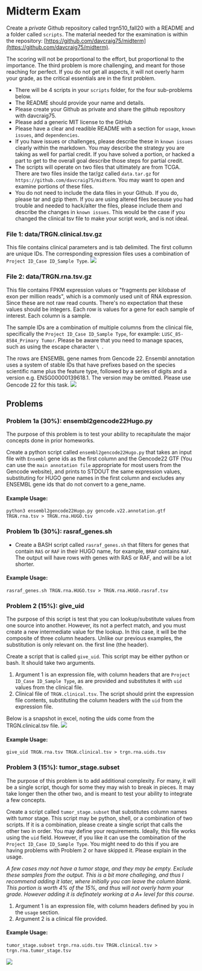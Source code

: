# Midterm Exam
Create a *private* Github repository called trgn510_fall20 with a README and a folder called `scripts`. The material needed for the examination is within the repository: [https://github.com/davcraig75/midterm](https://github.com/davcraig75/midterm).

The scoring will not be proportional to the effort, but proportional to the importance. The third problem is more challenging, and meant for those reaching for perfect. If you do not get all aspects, it will not overly harm your grade, as the critical essentials are in the first problem.

* There will be 4 scripts in your `scripts` folder, for the four sub-problems below.
* The README should provide your name and details. 
* Please create your Github as private and share the github repository with davcraig75.
* Please add a generic MIT license to the GitHub
* Please have a clear and readible README with a section for `usage`, `known issues`, and `dependencies`. 
* If you have issues or challenges, please describe these in `known issues` clearly within the markdown. You may describe the strategy you are taking as well for partial credit. If you have solved a portion, or hacked a part to get to the overall goal describe those steps for partial credit. 
* The scripts will operate on two files that ultimately are from TCGA. There are two files inside the tar/gz called `data.tar.gz` for `https://github.com/davcraig75/midterm`. You may want to open and examine portions of these files. 
* You do not need to include the data files in your Github. If you do, please tar and gzip them. If you are using altered files because you had trouble and needed to hack/alter the files, please include them and describe the changes in `known issues`. This would be the case if you changed the clinical tsv file to make your script work, and is not ideal.


### File 1: data/TRGN.clinical.tsv.gz
This file contains clinical parameters and is tab delimited. The first collumn are unique IDs. The corresponding expression files uses a combination of `Project ID_Case ID_Sample Type`.
![](https://itg.usc.edu/site/wp-content/uploads/2020/10/cln.png)


### File 2: data/TRGN.rna.tsv.gz
This file contains FPKM expression values or "fragments per kilobase of exon per million reads", which is a commonly used unit of RNA expression. Since these are not raw read counts. There's no expectation that these values should be integers. Each row is values for a gene for each sample of interest. Each column is a sample.

The sample IDs are a combination of multiple columns from the clinical file, specifically the `Project ID_Case ID_Sample Type`, for example: `LUSC_85-8584_Primary Tumor`. Please be aware that you need to manage spaces, such as using the escape character `\ `.

The rows are ENSEMBL gene names from Gencode 22. Ensembl annotation uses a system of stable IDs that have prefixes based on the species scientific name plus the feature type, followed by a series of digits and a version e.g. ENSG00000139618.1. The version may be omitted.  Please use Gencode 22 for this task.
![](https://itg.usc.edu/site/wp-content/uploads/2020/10/rna.png)

## Problems
### Problem 1a (30%): ensembl2gencode22Hugo.py
The purpose of this problem is to test your ability to recapitulate the major concepts done in prior homeworks. 

Create a python script called `ensembl2gencode22Hugo.py` that takes an input file with `Ensembl` gene ids as the first column and the Gencode22 GTF (You can use the `main annotation file` appropriate for most users from the Gencode website), and prints to STDOUT the same expression values, substituting for HUGO gene names in the first column and excludes any ENSEMBL gene ids that do not convert to a gene_name. 

#### Example Usage:
`python3 ensembl2gencode22Hugo.py gencode.v22.annotation.gtf TRGN.rna.tsv > TRGN.rna.HUGO.tsv`

### Problem 1b (30%): rasraf_genes.sh
* Create a BASH script called `rasraf_genes.sh` that filters for genes that contain `RAS` or `RAF` in their HUGO name, for example, `BRAF` contains `RAF`. The output will have rows with genes with RAS or RAF, and will be a lot shorter.

#### Example Usage:
`rasraf_genes.sh TRGN.rna.HUGO.tsv > TRGN.rna.HUGO.rasraf.tsv`

### Problem 2 (15%): give_uid
The purpose of this script is test that you can lookup/substitute values from one source into another. However, its not a perfect match, and you must create a new intermediate value for the lookup. In this case, it will be the composite of three column headers. Unlike our previous examples, the substitution is only relevant on. the first line (the header).

Create a script that is called `give_uid`. This script may be either python or bash. It should take two arguments. 
1. Argument 1 is an expression file, with column headers that are `Project ID_Case ID_Sample Type`, as are provided and substitutes it with `uid` values from the clinical file.
2. Clinical file of `TRGN.clinical.tsv`.
The script should print the expression file contents, substituting the column headers with the `uid` from the expression file.

Below is a snapshot in excel, noting the uids come from the TRGN.clinical.tsv file. 
![](https://itg.usc.edu/site/wp-content/uploads/2020/10/uid.png)

#### Example Usage:
`give_uid TRGN.rna.tsv TRGN.clinical.tsv > trgn.rna.uids.tsv`

### Problem 3 (15%): tumor_stage.subset
The purpose of this problem is to add additional complexity. For many, it will be a single script, though for some they may wish to break in pieces. It may take longer then the other two, and is meant to test your ability to integrate a few concepts.

Create a script called `tumor_stage.subset` that substitutes column names with tumor stage. This script may be python, shell, or a combination of two scripts. If it is a combination, please create a single script that calls the other two in order. You may define your requirements. Ideally, this file works using the `uid` field. However, if you like it can use the combination of the  `Project ID_Case ID_Sample Type`. You might need to do this if you are having problems with Problem 2 or have skipped it.  Please explain in the usage.

*A few cases may not have a tumor stage, and they may be empty. Exclude these samples from the output. This is a bit more challeging, and thus I recommend adding it later, where initially you can leave the column blank. This portion is worth 4% of the 15%, and thus will not overly harm your grade. However adding it is definately working at a A+ level for this course.*

1. Argument 1 is an expression file, with column headers defined by you in the `usage` section.
2. Argument 2 is a clinical file provided.

#### Example Usage:
`tumor_stage.subset trgn.rna.uids.tsv TRGN.clinical.tsv > trgn.rna.tumor_stage.tsv`

![](https://itg.usc.edu/site/wp-content/uploads/2020/10/stage.png)